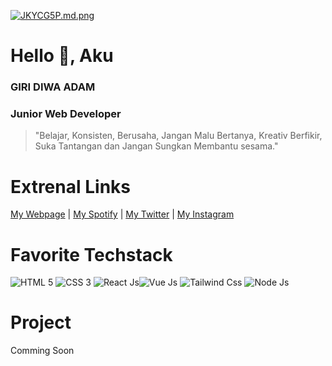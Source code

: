 [![JKYCG5P.md.png](https://iili.io/JKYCG5P.md.png)](https://wallpapercave.com/dwp1x/wp8396932.jpg)

# Hello 👋, Aku

### GIRI DIWA ADAM
### Junior Web Developer

>"Belajar, Konsisten, Berusaha, Jangan Malu Bertanya, 
Kreativ Berfikir, Suka Tantangan dan Jangan Sungkan Membantu sesama."

# Extrenal Links
[My Webpage](https://projectwebsite.xyz) | [My Spotify](https://open.spotify.com/user/31kbwghug5xhi4q55mc4xyiiybyy?si=05ead977d266469c&nd=1) | [My Twitter](https://twitter.com/giri_diwa) | [My Instagram](https://www.instagram.com/giri_diwa/)

# Favorite Techstack
![HTML 5](https://upload.wikimedia.org/wikipedia/commons/thumb/3/38/HTML5_Badge.svg/90px-HTML5_Badge.svg.png) ![CSS 3](https://upload.wikimedia.org/wikipedia/commons/thumb/6/62/CSS3_logo.svg/90px-CSS3_logo.svg.png) ![React Js](https://upload.wikimedia.org/wikipedia/commons/thumb/a/a7/React-icon.svg/100px-React-icon.svg.png)![Vue Js](https://upload.wikimedia.org/wikipedia/commons/thumb/9/95/Vue.js_Logo_2.svg/100px-Vue.js_Logo_2.svg.png) ![Tailwind Css](https://upload.wikimedia.org/wikipedia/commons/thumb/d/d5/Tailwind_CSS_Logo.svg/100px-Tailwind_CSS_Logo.svg.png) 
![Node Js](https://upload.wikimedia.org/wikipedia/commons/thumb/7/70/Font_Awesome_5_brands_node-js.svg/100px-Font_Awesome_5_brands_node-js.svg.png)

# Project
Comming Soon 

